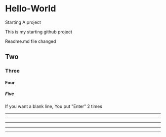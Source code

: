# Hello-World
Starting A project


This is my starting github project

Readme.md file changed

## Two 

### Three

#### Four

##### Five

If you want a blank line, You put "Enter" 2 times

***
---
-----
*******
* * * 
